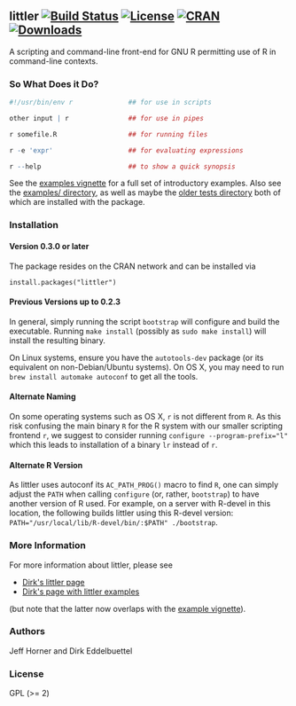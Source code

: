 ## littler [![Build Status](https://travis-ci.org/eddelbuettel/littler.png)](https://travis-ci.org/eddelbuettel/littler)    [![License](http://img.shields.io/badge/license-GPL%20%28%3E=%202%29-brightgreen.svg?style=flat)](http://www.gnu.org/licenses/gpl-2.0.html) [![CRAN](http://www.r-pkg.org/badges/version/littler)](https://cran.r-project.org/package=littler) [![Downloads](http://cranlogs.r-pkg.org/badges/littler?color=brightgreen)](http://www.r-pkg.org/pkg/littler)

A scripting and command-line front-end for GNU R permitting use of R in
command-line contexts.

### So What Does it Do?

```r
#!/usr/bin/env r              ## for use in scripts

other input | r               ## for use in pipes

r somefile.R                  ## for running files

r -e 'expr'                   ## for evaluating expressions

r --help                      ## to show a quick synopsis
```

See the
[examples vignette](https://cran.r-project.org/package=littler/vignettes/littler-examples.html)
for a full set of introductory examples. Also 
see the
[examples/ directory](https://github.com/eddelbuettel/littler/tree/master/inst/examples),
as well as maybe the
[older tests directory](https://github.com/eddelbuettel/littler/tree/master/inst/script-tests)
both of which are installed with the package.

### Installation

#### Version 0.3.0 or later

The package resides on the CRAN network and can be installed via

```
install.packages("littler")
```

#### Previous Versions up to 0.2.3 

In general, simply running the script `bootstrap` will configure and build the
executable. Running `make install` (possibly as `sudo make install`) will
install the resulting binary.

On Linux systems, ensure you have the `autotools-dev` package (or its
equivalent on non-Debian/Ubuntu systems).  On OS X, you may need to run `brew
install automake autoconf` to get all the tools. 

#### Alternate Naming

On some operating systems such as OS X, `r` is not different from `R`.  As
this risk confusing the main binary `R` for the R system with our smaller
scripting frontend `r`, we suggest to consider running `configure
--program-prefix="l"` which this leads to installation of a binary `lr`
instead of `r`.

#### Alternate R Version

As littler uses autoconf its `AC_PATH_PROG()` macro to find `R`, one can
simply adjust the `PATH` when calling `configure` (or, rather, `bootstrap`)
to have another version of R used. For example, on a server with R-devel in
this location, the following builds littler using this R-devel version:
`PATH="/usr/local/lib/R-devel/bin/:$PATH" ./bootstrap`. 

### More Information

For more information about littler, please see

* [Dirk's littler page](http://dirk.eddelbuettel.com/code/littler.html)
* [Dirk's page with littler examples](http://dirk.eddelbuettel.com/code/littler.examples.html)

(but note that the latter now overlaps with the
[example vignette](https://cran.r-project.org/package=littler/vignettes/littler-examples.html)).

### Authors

Jeff Horner and Dirk Eddelbuettel

### License

GPL (>= 2)



